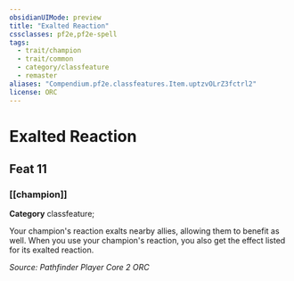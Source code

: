 ```yaml
---
obsidianUIMode: preview
title: "Exalted Reaction"
cssclasses: pf2e,pf2e-spell
tags:
  - trait/champion
  - trait/common
  - category/classfeature
  - remaster
aliases: "Compendium.pf2e.classfeatures.Item.uptzvOLrZ3fctrl2"
license: ORC
---
```

# Exalted Reaction
## Feat 11
### [[champion]]

**Category** classfeature; 




Your champion's reaction exalts nearby allies, allowing them to benefit as well. When you use your champion's reaction, you also get the effect listed for its exalted reaction.

*Source: Pathfinder Player Core 2*
*ORC*